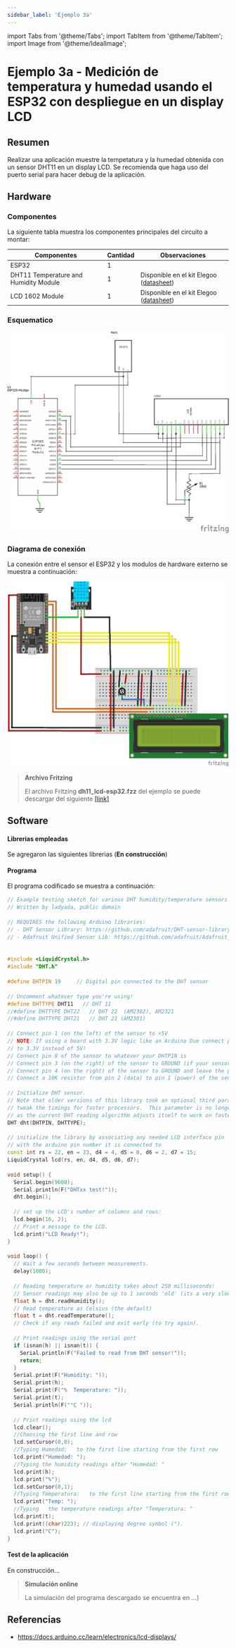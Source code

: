```yaml
---
sidebar_label: 'Ejemplo 3a'
---
```


import Tabs from '@theme/Tabs';
import TabItem from '@theme/TabItem';
import Image from '@theme/IdealImage';

# Ejemplo 3a - Medición de temperatura y humedad usando el ESP32 con despliegue en un display LCD

## Resumen

Realizar una aplicación muestre la tempetatura y la humedad obtenida con un sensor DHT11 en un display LCD. Se recomienda que haga uso del puerto serial para hacer debug de la aplicación.

## Hardware

### Componentes

La siguiente tabla muestra los componentes principales del circuito a montar:

|Componentes|Cantidad|Observaciones|
|---|---|---|
|ESP32|1||
|DHT11 Temperature and Humidity Module|1|Disponible en el kit Elegoo ([datasheet](https://cdn.sparkfun.com/assets/b/3/f/9/d/OKY3068-1.pdf))|
|LCD 1602 Module|1|Disponible en el kit Elegoo ([datasheet](https://www.waveshare.com/datasheet/LCD_en_PDF/LCD1602.pdf))|

### Esquematico

![esquematico](/img/sesiones/percepcion/5/ejemplo3/parte1/dh11_lcd-esp32_sch.png)

### Diagrama de conexión

La conexión entre el sensor el ESP32 y los modulos de hardware externo se muestra a continuación:

![conexion](/img/sesiones/percepcion/5/ejemplo3/parte1/dh11_lcd-esp32_bb.png)

> **Archivo Fritzing** 
> 
> El archivo Fritzing **dh11_lcd-esp32.fzz** del ejemplo se puede descargar del siguiente [[link]](/img/sesiones/percepcion/5/ejemplo3/parte1/dh11_lcd-esp32.fzz)

## Software

#### Librerias empleadas

Se agregaron las siguientes librerias (**En construcción**)

#### Programa

El programa codificado se muestra a continuación:

```cpp
// Example testing sketch for various DHT humidity/temperature sensors
// Written by ladyada, public domain

// REQUIRES the following Arduino libraries:
// - DHT Sensor Library: https://github.com/adafruit/DHT-sensor-library
// - Adafruit Unified Sensor Lib: https://github.com/adafruit/Adafruit_Sensor


#include <LiquidCrystal.h>
#include "DHT.h"

#define DHTPIN 19     // Digital pin connected to the DHT sensor

// Uncomment whatever type you're using!
#define DHTTYPE DHT11   // DHT 11
//#define DHTTYPE DHT22   // DHT 22  (AM2302), AM2321
//#define DHTTYPE DHT21   // DHT 21 (AM2301)

// Connect pin 1 (on the left) of the sensor to +5V
// NOTE: If using a board with 3.3V logic like an Arduino Due connect pin 1
// to 3.3V instead of 5V!
// Connect pin 8 of the sensor to whatever your DHTPIN is
// Connect pin 3 (on the right) of the sensor to GROUND (if your sensor has 3 pins)
// Connect pin 4 (on the right) of the sensor to GROUND and leave the pin 3 EMPTY (if your sensor has 4 pins)
// Connect a 10K resistor from pin 2 (data) to pin 1 (power) of the sensor

// Initialize DHT sensor.
// Note that older versions of this library took an optional third parameter to
// tweak the timings for faster processors.  This parameter is no longer needed
// as the current DHT reading algorithm adjusts itself to work on faster procs.
DHT dht(DHTPIN, DHTTYPE);

// initialize the library by associating any needed LCD interface pin
// with the arduino pin number it is connected to
const int rs = 22, en = 23, d4 = 4, d5 = 0, d6 = 2, d7 = 15;
LiquidCrystal lcd(rs, en, d4, d5, d6, d7);

void setup() {
  Serial.begin(9600);
  Serial.println(F("DHTxx test!"));
  dht.begin();

  // set up the LCD's number of columns and rows:
  lcd.begin(16, 2);
  // Print a message to the LCD.
  lcd.print("LCD Ready!");
}

void loop() {
  // Wait a few seconds between measurements.
  delay(1000);

  // Reading temperature or humidity takes about 250 milliseconds!
  // Sensor readings may also be up to 1 seconds 'old' (its a very slow sensor)
  float h = dht.readHumidity();
  // Read temperature as Celsius (the default)
  float t = dht.readTemperature(); 
  // Check if any reads failed and exit early (to try again).
  
  // Print readings using the serial port
  if (isnan(h) || isnan(t)) {
    Serial.println(F("Failed to read from DHT sensor!"));
    return;
  }
  Serial.print(F("Humidity: "));
  Serial.print(h);
  Serial.print(F("%  Temperature: "));
  Serial.print(t);
  Serial.println(F("°C "));

  // Print readings using the lcd
  lcd.clear();  
  //Choosing the first line and row
  lcd.setCursor(0,0);
  //Typing Humedad:   to the first line starting from the first row
  lcd.print("Humedad: ");
  //Typing the humidity readings after "Humedad: "
  lcd.print(h);
  lcd.print("%");
  lcd.setCursor(0,1);
  //Typing Temperatura:   to the first line starting from the first row
  lcd.print("Temp: ");
  //Typing   the temperature readings after "Temperatura: " 
  lcd.print(t);
  lcd.print((char)223); // displaying degree symbol (°).
  lcd.print("C");
}
```

#### Test de la aplicación

En construcción...


> **Simulación online**
> 
> La simulación del programa descargado se encuentra en ...)


## Referencias

* https://docs.arduino.cc/learn/electronics/lcd-displays/